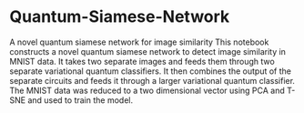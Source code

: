 # Quantum-Siamese-Network
A novel quantum siamese network for image similarity
This notebook constructs a novel quantum siamese network to detect image similarity in MNIST data. 
It takes two separate images and feeds them through two separate variational quantum classifiers. 
It then combines the output of the separate circuits and feeds it through a larger variational quantum classifier.
The MNIST data was reduced to a two dimensional vector using PCA and T-SNE and used to train the model. 
